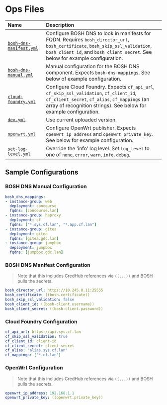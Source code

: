 # Ops Files

| Name | Description |
| :--- | :--- |
| [`bosh-dns-manifest.yml`](bosh-dns-manifest.yml) | Configure BOSH DNS to look in manifests for FQDN. Requires `bosh_director_url`, `bosh_certificate`, `bosh_skip_ssl_validation`, `bosh_client_id`, and `bosh_client_secret`. See below for example configuration. |
| [`bosh-dns-manual.yml`](bosh-dns-manual.yml) | Manual configuration for the BOSH DNS component. Expects `bosh-dns-mappings`. See below of example configuration. |
| [`cloud-foundry.yml`](cloud-foundry.yml) | Configure Cloud Foundry. Expects `cf_api_url`, `cf_skip_ssl_validation`, `cf_client_id`, `cf_client_secret`, `cf_alias`, `cf_mappings` (an array of recognition strings). See below for example configuration. |
| [`dev.yml`](dev.yml) | Use current uploaded version. |
| [`openwrt.yml`](openwrt.yml) | Configure OpenWrt publisher. Expects `openwrt_ip_address` and `openwrt_private_key`. See below for example configuration. |
| [`set-log-level.yml`](set-log-level.yml) | Override the 'info' log level. Set `log_level` to one of `none`, `error`, `warn`, `info`, `debug`. |

## Sample Configurations

### BOSH DNS Manual Configuration

```yaml
bosh_dns_mappings:
- instance-group: web
  deployment: concourse
  fqdns: [concourse.lan]
- instance-group: haproxy
  deployment: cf
  fqdns: ["*.sys.cf.lan", "*.app.cf.lan"]
- instance-group: gitea
  deployment: gitea
  fqdns: [gitea.gdc.lan]
- instance-group: jumpbox
  deployment: jumpbox
  fqdns: [jumpbox.gdc.lan]
```

### BOSH DNS Manifest Configuration

> Note that this includes CredHub references via `((...))` and BOSH pulls the secrets.

```yaml
bosh_director_url: https://10.245.0.11:25555
bosh_certificate: ((bosh.certificate))
bosh_skip_ssl_validation: false
bosh_client_id: ((bosh-client.username))
bosh_client_secret: ((bosh-client.password))
```

### Cloud Foundry Configuration

```yaml
cf_api_url: https://api.sys.cf.lan
cf_skip_ssl_validation: true
cf_client_id: client-id
cf_client_secret: client-secret
cf_alias: "alias.sys.cf.lan"
cf_mappings: ["*.cf.lan"]
```

### OpenWrt Configuration

> Note that this includes CredHub references via `((...))` and BOSH pulls the secrets.

```yaml
openwrt_ip_address: 192.168.1.1
openwrt_private_key: ((openwrt.private_key))
```
